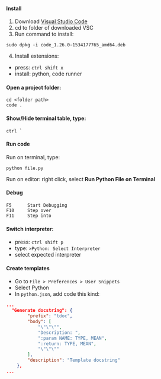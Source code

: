 
#### Install
1. Download [Visual Studio Code](https://code.visualstudio.com/)
2. cd to folder of downloaded VSC
3. Run command to install: 
```commandline
sudo dpkg -i code_1.26.0-1534177765_amd64.deb
```
4. Install extensions:
- press: `ctrl shift x`
- install: python, code runner

#### Open a project folder:
```commandline
cd <folder path>
code .
```

#### Show/Hide terminal table, type:
```
ctrl `
```

#### Run code
Run on terminal, type:
```commandline
python file.py
```

Run on editor: right click, select **Run Python File on Terminal**

#### Debug
```
F5      Start Debugging
F10     Step over
F11     Step into
```

#### Switch interpreter:
- press: `ctrl shift p`
- type: `>Python: Select Interpreter`
- select expected interpreter

#### Create templates
- Go to `File > Preferences > User Snippets`
- Select Python
- In `python.json`, add code this kind:
```json
...
  "Generate docstring": {
		"prefix": "tdoc",
		"body": [
			"\"\"\"",
			"Description: ",
			":param NAME: TYPE, MEAN",
			":return: TYPE, MEAN",
			"\"\"\""
		],
		"description": "Template docstring"
	},
...
```
